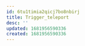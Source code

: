 ```yaml
---
id: 6tu1timia2qicj7bo8nbirj
title: Trigger_teleport
desc: ''
updated: 1681956590336
created: 1681956590336
---
```

